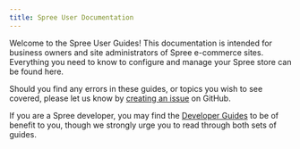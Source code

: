 ```yaml
---
title: Spree User Documentation
---
```


Welcome to the Spree User Guides! This documentation is intended for business owners and site administrators of Spree e-commerce sites. Everything you need to know to configure and manage your Spree store can be found here.

Should you find any errors in these guides, or topics you wish to see covered,
please let us know by [creating an issue](https://github.com/spree/spree/issues/new) on GitHub.

If you are a Spree developer, you may find the [Developer Guides](\developer/index) to be of benefit to you, though we strongly urge you to read through both sets of guides.
